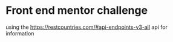 # Front end mentor challenge

using the https://restcountries.com/#api-endpoints-v3-all api for information
